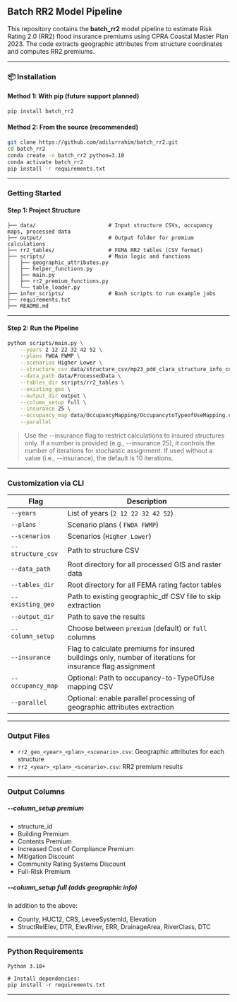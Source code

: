 ## Batch RR2 Model Pipeline

This repository contains the **batch_rr2** model pipeline to estimate Risk Rating 2.0 (RR2) flood insurance premiums using CPRA Coastal Master Plan 2023. The code extracts geographic attributes from structure coordinates and computes RR2 premiums.

---

### 📦 Installation

#### Method 1: With pip (future support planned)
```bash
pip install batch_rr2
```

#### Method 2: From the source (recommended)
```bash
git clone https://github.com/adilurrahim/batch_rr2.git
cd batch_rr2
conda create -n batch_rr2 python=3.10
conda activate batch_rr2
pip install -r requirements.txt
```

---

### Getting Started

#### Step 1: Project Structure
```
├── data/                     	# Input structure CSVs, occupancy maps, processed data
├── output/                   	# Output folder for premium calculations
├── rr2_tables/               	# FEMA RR2 tables (CSV format)
├── scripts/                  	# Main logic and functions
│   ├── geographic_attributes.py
│   ├── helper_functions.py
│   ├── main.py
│   ├── rr2_premium_functions.py
│   └── table_loader.py
├── infer_scripts/            	# Bash scripts to run example jobs
├── requirements.txt
├── README.md
```

---

#### Step 2: Run the Pipeline

```bash
python scripts/main.py \
    --years 2 12 22 32 42 52 \
    --plans FWOA FWMP \
    --scenarios Higher Lower \
    --structure_csv data/structure_csv/mp23_pdd_clara_structure_info_costs_2024_06_18.csv \
    --data_path data/ProcessedData \
    --tables_dir scripts/rr2_tables \
    --existing_geo \
    --output_dir output \
    --column_setup full \
    --insurance 25 \
    --occupancy_map data/OccupancyMapping/OccupancytoTypeofUseMapping.csv \
    --parallel
```

> Use the --insurance flag to restrict calculations to insured structures only. If a number is provided (e.g., --insurance 25), it controls the number of iterations for stochastic assignment. If used without a value (i.e., --insurance), the default is 10 iterations.

---

### Customization via CLI

| Flag | Description |
|------|-------------|
| `--years`         | List of years (`2 12 22 32 42 52`) |
| `--plans`         | Scenario plans ( `FWOA FWMP`) |
| `--scenarios`     | Scenarios (`Higher Lower`) |
| `--structure_csv` | Path to structure CSV |
| `--data_path`     | Root directory for all processed GIS and raster data |
| `--tables_dir`    | Root directory for all FEMA rating factor tables |
| `--existing_geo`  | Path to existing geographic_df CSV file to skip extraction |
| `--output_dir`    | Path to save the results |
| `--column_setup`  | Choose between `premium` (default) or `full` columns |
| `--insurance`     | Flag to calculate premiums for insured buildings only, number of iterations for insurance flag assignment  |
| `--occupancy_map` | Optional: Path to occupancy-to-TypeOfUse mapping CSV |
| `--parallel`      | Optional: enable parallel processing of geographic attributes extraction |

---

### Output Files
- `rr2_geo_<year>_<plan>_<scenario>.csv`: Geographic attributes for each structure
- `rr2_<year>_<plan>_<scenario>.csv`: RR2 premium results

---

### Output Columns

##### --column_setup premium
- structure_id
- Building Premium
- Contents Premium
- Increased Cost of Compliance Premium
- Mitigation Discount
- Community Rating Systems Discount
- Full-Risk Premium

##### --column_setup full (adds geographic info)
In addition to the above:
- County, HUC12, CRS, LeveeSystemId, Elevation
- StructRelElev, DTR, ElevRiver, ERR, DrainageArea, RiverClass, DTC

---

### Python Requirements
```
Python 3.10+

# Install dependencies:
pip install -r requirements.txt
```

---
